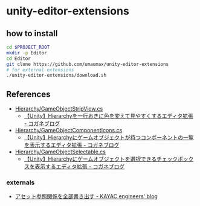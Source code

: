 # unity-editor-extensions


## how to install
``` bash
cd $PROJECT_ROOT
mkdir -p Editor
cd Editor
git clone https://github.com/umaumax/unity-editor-extensions
# for external extensions
./unity-editor-extensions/download.sh
```

## References
* [Hierarchy/GameObjectStripView.cs]( Hierarchy/GameObjectStripView.cs )
  * [【Unity】Hierarchyを一行おきに色を変えて見やすくするエディタ拡張 \- コガネブログ]( https://baba-s.hatenablog.com/entry/2015/05/09/122713 )
* [Hierarchy/GameObjectComponentIcons.cs]( Hierarchy/GameObjectComponentIcons.cs )
  * [【Unity】Hierarchyにゲームオブジェクトが持つコンポーネントの一覧を表示するエディタ拡張 \- コガネブログ]( https://baba-s.hatenablog.com/entry/2015/05/08/114119 )
* [Hierarchy/GameObjectSelectable.cs]( Hierarchy/GameObjectSelectable.cs )
  * [【Unity】Hierarchyにゲームオブジェクトを選択できるチェックボックスを表示するエディタ拡張 \- コガネブログ]( https://baba-s.hatenablog.com/entry/2015/04/29/133141 )

### externals
* [アセット参照関係を全部書き出す \- KAYAC engineers' blog]( https://techblog.kayac.com/unity-list-assets-relations )
